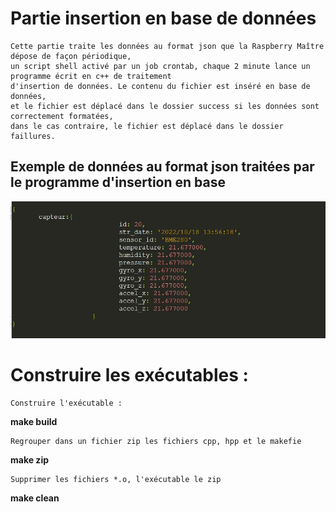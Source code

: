 # Partie insertion en base de données



```
Cette partie traite les données au format json que la Raspberry Maître dépose de façon périodique, 
un script shell activé par un job crontab, chaque 2 minute lance un programme écrit en c++ de traitement 
d'insertion de données. Le contenu du fichier est inséré en base de données, 
et le fichier est déplacé dans le dossier success si les données sont correctement formatées, 
dans le cas contraire, le fichier est déplacé dans le dossier faillures.
```

## Exemple de données au format json traitées par le programme d'insertion en base

![My Image](../pictures/exemple_donnees_json.jpg)

# Construire les exécutables :

```
Construire l'exécutable : 
```
**make build** 
```
Regrouper dans un fichier zip les fichiers cpp, hpp et le makefie
```
**make zip**
```
Supprimer les fichiers *.o, l'exécutable le zip
```
**make clean**
